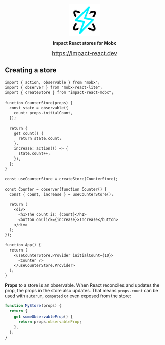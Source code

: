 <p align="center">
  <img align="center" src="./Icon.png" />
</p>
<p align="center">
  <b>Impact React stores for Mobx</b>
</p>

<p align="center">
  <a href="https://impact-react.dev" style="font-size:18px;">https://impact-react.dev</a>
</p>

## Creating a store

```tsx
import { action, observable } from "mobx";
import { observer } from "mobx-react-lite";
import { createStore } from "impact-react-mobx";

function CounterStore(props) {
  const state = observable({
    count: props.initialCount,
  });

  return {
    get count() {
      return state.count;
    },
    increase: action(() => {
      state.count++;
    }),
  };
}

const useCounterStore = createStore(CounterStore);

const Counter = observer(function Counter() {
  const { count, increase } = useCounterStore();

  return (
    <div>
      <h1>The count is: {count}</h1>
      <button onClick={increase}>Increase</button>
    </div>
  );
});

function App() {
  return (
    <useCounterStore.Provider initialCount={10}>
      <Counter />
    </useCounterStore.Provider>
  );
}
```

**Props** to a store is an observable. When React reconciles and updates the prop, the props in the store also updates. That means `props.count` can be used with `autorun`, `computed` or even exposed from the store:

```ts
function MyStore(props) {
  return {
    get someObservableProp() {
      return props.observableProp;
    },
  };
}
```

